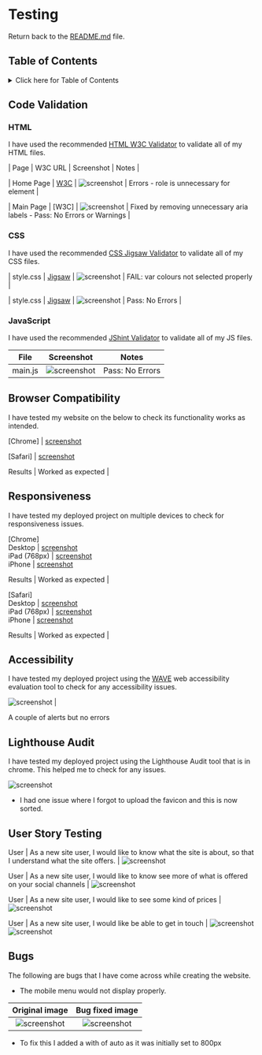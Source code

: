 # Testing

Return back to the [README.md](README.md) file.

## Table of Contents

<details>
<summary>Click here for Table of Contents</summary>

- [Code Validation](#code-validation)

  - [HTML](#html)
  - [CSS](#css)
  - [JavaScript](#javascript)

- [Browser Compatibility](#browser-compatibility)

- [Responsiveness](#responsiveness)

- [Accessibility](#accessibility)

- [Lighthouse Audit](#lighthouse-audit)

- [User Story Testing](#user-story-testing)

- [Bugs](#bugs)

</details>

## Code Validation

### HTML

I have used the recommended [HTML W3C Validator](https://validator.w3.org) to validate all of my HTML files.

| Page | W3C URL | Screenshot | Notes |

| Home Page | [W3C](https://validator.w3.org/nu/?doc=https%3A%2F%2Fmr-aust1n.github.io%2Fmilestone-project-one%2Findex.html) |
![screenshot](documentation/validator/validate.png) | Errors - role is unnecessary for element |

| Main Page | [W3C] | ![screenshot](documentation/validator/validate_1.png) | Fixed by removing unnecessary aria labels - Pass: No Errors or Warnings |

### CSS

I have used the recommended [CSS Jigsaw Validator](https://jigsaw.w3.org/css-validator) to validate all of my CSS files.

| style.css | [Jigsaw](https://jigsaw.w3.org/css-validator/validator?uri=https%3A%2F%2Fmr-aust1n.github.io%2Fmilestone-project-one%2Findex.html&profile=css3svg&usermedium=all&warning=1&vextwarning=&lang=en) | ![screenshot](/documentation/validator/css_fail.png) | FAIL: var colours not selected properly |

| style.css | [Jigsaw](https://jigsaw.w3.org/css-validator/validator?uri=https%3A%2F%2Fmr-aust1n.github.io%2Fmilestone-project-one%2Findex.html&profile=css3svg&usermedium=all&warning=1&vextwarning=&lang=en) | ![screenshot](/documentation/validator/css_pass.png) | Pass: No Errors |

### JavaScript

I have used the recommended [JShint Validator](https://jshint.com) to validate all of my JS files.

|  File   |                     Screenshot                     |      Notes      |
| :-----: | :------------------------------------------------: | :-------------: |
| main.js | ![screenshot](documentation/validator/js_pass.png) | Pass: No Errors |

## Browser Compatibility

I have tested my website on the below to check its functionality works as intended.

[Chrome] | [screenshot](documentation/browser/chrome.png)

[Safari] | [screenshot](documentation/browser/safari.png)

Results | Worked as expected |

## Responsiveness

I have tested my deployed project on multiple devices to check for responsiveness issues.

[Chrome]  
Desktop | [screenshot](documentation/browser/chrome.png)  
iPad (768px) | [screenshot](documentation/browser/chrome_ipad.png)  
iPhone | [screenshot](documentation/browser/chrome_iphone.png)

Results | Worked as expected |

[Safari]  
Desktop | [screenshot](documentation/browser/safari.png)  
iPad (768px) | [screenshot](documentation/browser/safari_ipad.png)  
iPhone | [screenshot](documentation/browser/safari_phone.png)

Results | Worked as expected |

## Accessibility

I have tested my deployed project using the [WAVE](https://wave.webaim.org/report#/https://mr-aust1n.github.io/milestone-project-one/index.html) web accessibility evaluation tool to check for any accessibility issues.

![screenshot](documentation/browser/wave.png) |

A couple of alerts but no errors

## Lighthouse Audit

I have tested my deployed project using the Lighthouse Audit tool that is in chrome. This helped me to check for any issues.

![screenshot](documentation/browser/lighthouse.png)

- I had one issue where I forgot to upload the favicon and this is now sorted.

## User Story Testing

User | As a new site user, I would like to know what the site is about, so that I understand what the site offers. |
![screenshot](documentation/browser/users1.png)

User | As a new site user, I would like to know see more of what is offered on your social channels |
![screenshot](documentation/browser/sociaMedia.png)

User | As a new site user, I would like to see some kind of prices |
![screenshot](documentation/browser/prices.png)

User | As a new site user, I would like be able to get in touch |
![screenshot](documentation/browser/contact_form.png) ![screenshot](documentation/browser/call_now.png)

## Bugs

The following are bugs that I have come across while creating the website.

- The mobile menu would not display properly.

|              Original image               |                Bug fixed image                |
| :---------------------------------------: | :-------------------------------------------: |
| ![screenshot](documentation/bugs/bug.png) | ![screenshot](documentation/bugs/bug_fix.png) |

- To fix this I added a with of auto as it was initially set to 800px
